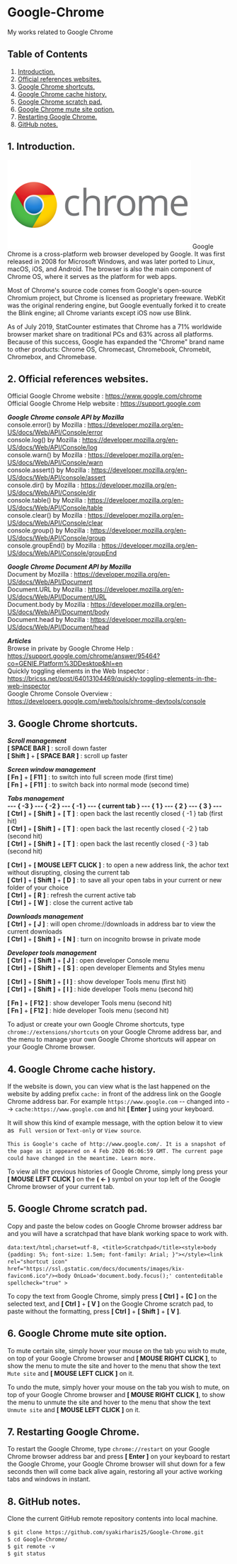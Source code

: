 # Google-Chrome
My works related to Google Chrome

## Table of Contents
1. [Introduction.](#introduction)
2. [Official references websites.](#references)
3. [Google Chrome shortcuts.](#shortcuts)
4. [Google Chrome cache history.](#cache)
5. [Google Chrome scratch pad.](#scratchpad)
6. [Google Chrome mute site option.](#mute)
7. [Restarting Google Chrome.](#restart)
8. [GitHub notes.](#github)

<a name="introduction"></a>
## 1. Introduction.
<img src="Chrome.jpg" height="200"> 
Google Chrome is a cross-platform web browser developed by Google. It was first released in 2008 for Microsoft Windows, and was later ported to Linux, macOS, iOS, and Android. The browser is also the main component of Chrome OS, where it serves as the platform for web apps.

Most of Chrome's source code comes from Google's open-source Chromium project, but Chrome is licensed as proprietary freeware. WebKit was the original rendering engine, but Google eventually forked it to create the Blink engine; all Chrome variants except iOS now use Blink.

As of July 2019, StatCounter estimates that Chrome has a 71% worldwide browser market share on traditional PCs and 63% across all platforms. Because of this success, Google has expanded the "Chrome" brand name to other products: Chrome OS, Chromecast, Chromebook, Chromebit, Chromebox, and Chromebase.

<a name="references"></a>
## 2. Official references websites.
Official Google Chrome website : https://www.google.com/chrome <br />
Official Google Chrome Help website : https://support.google.com <br />

**_Google Chrome console API by Mozilla_** <br />
console.error() by Mozilla : https://developer.mozilla.org/en-US/docs/Web/API/Console/error <br />
console.log() by Mozilla : https://developer.mozilla.org/en-US/docs/Web/API/Console/log <br />
console.warn() by Mozilla : https://developer.mozilla.org/en-US/docs/Web/API/Console/warn <br />
console.assert() by Mozilla : https://developer.mozilla.org/en-US/docs/Web/API/console/assert <br />
console.dir() by Mozilla : https://developer.mozilla.org/en-US/docs/Web/API/Console/dir <br />
console.table() by Mozilla : https://developer.mozilla.org/en-US/docs/Web/API/Console/table <br />
console.clear() by Mozilla : https://developer.mozilla.org/en-US/docs/Web/API/Console/clear <br />
console.group() by Mozilla : https://developer.mozilla.org/en-US/docs/Web/API/Console/group <br />
console.groupEnd() by Mozilla : https://developer.mozilla.org/en-US/docs/Web/API/Console/groupEnd <br />

**_Google Chrome Document API by Mozilla_** <br />
Document by Mozilla : https://developer.mozilla.org/en-US/docs/Web/API/Document <br />
Document.URL by Mozilla : https://developer.mozilla.org/en-US/docs/Web/API/Document/URL <br />
Document.body by Mozilla : https://developer.mozilla.org/en-US/docs/Web/API/Document/body <br />
Document.head by Mozilla : https://developer.mozilla.org/en-US/docs/Web/API/Document/head <br />

**_Articles_** <br />
Browse in private by Google Chrome Help : https://support.google.com/chrome/answer/95464?co=GENIE.Platform%3DDesktop&hl=en <br />
Quickly toggling elements in the Web Inspector : https://bricss.net/post/64013104469/quickly-toggling-elements-in-the-web-inspector <br />
Google Chrome Console Overview : https://developers.google.com/web/tools/chrome-devtools/console <br />

<a name="shortcuts"></a>
## 3. Google Chrome shortcuts.
**_Scroll management_** <br />
**[ SPACE BAR ]** : scroll down faster <br />
**[ Shift ]** + **[ SPACE BAR ]** : scroll up faster <br />

**_Screen window management_** <br />
**[ Fn ]** + **[ F11 ]** : to switch into full screen mode (first time) <br />
**[ Fn ]** + **[ F11 ]** : to switch back into normal mode (second time) <br />

**_Tabs management_** <br />
**--- { -3 } --- { -2 } --- { -1 } --- { current tab } --- { 1 } --- { 2 } --- { 3 } ---** <br />
**[ Ctrl ]** + **[ Shift ]** + **[ T ]** : open back the last recently closed { -1 } tab (first hit) <br />
**[ Ctrl ]** + **[ Shift ]** + **[ T ]** : open back the last recently closed { -2 } tab (second hit) <br />
**[ Ctrl ]** + **[ Shift ]** + **[ T ]** : open back the last recently closed { -3 } tab (second hit) <br />

**[ Ctrl ]** + **[ MOUSE LEFT CLICK ]** : to open a new address link, the achor text without disrupting, closing the current tab <br />
**[ Ctrl ]** + **[ Shift ]** + **[ D ]** : to save all your open tabs in your current or new folder of your choice <br />
**[ Ctrl ]** + **[ R ]** : refresh the current active tab <br />
**[ Ctrl ]** + **[ W ]** : close the current active tab <br />

**_Downloads management_** <br />
**[ Ctrl ]** + **[ J ]** : will open chrome://downloads in address bar to view the current downloads <br />
**[ Ctrl ]** + **[ Shift ]** + **[ N ]**  : turn on incognito browse in private mode <br />

**_Developer tools management_** <br />
**[ Ctrl ]** + **[ Shift ]** + **[ J ]** : open developer Console menu <br />
**[ Ctrl ]** + **[ Shift ]** + **[ S ]** : open developer Elements and Styles menu <br />

**[ Ctrl ]** + **[ Shift ]** + **[ I ]** : show developer Tools menu (first hit) <br />
**[ Ctrl ]** + **[ Shift ]** + **[ I ]** : hide developer Tools menu (second hit) <br />

**[ Fn ]** + **[ F12 ]** : show developer Tools menu (second hit) <br />
**[ Fn ]** + **[ F12 ]** : hide developer Tools menu (second hit) <br />

To adjust or create your own Google Chrome shortcuts, type `chrome://extensions/shortcuts` on your Google Chrome address bar, and the menu to manage your own Google Chrome shortcuts will appear on your Google Chrome browser.

<a name="github"></a>
## 4. Google Chrome cache history.
If the website is down, you can view what is the last happened on the website by adding prefix `cache:` in front of the address link on the Google Chrome address bar. For example `https://www.google.com` -- changed into --> `cache:https://www.google.com` and hit **[ Enter ]** using your keyboard.

It will show this kind of example message, with the option below it to view as ` Full version` or `Text-only` or `View source`.
```
This is Google's cache of http://www.google.com/. It is a snapshot of the page as it appeared on 4 Feb 2020 06:06:59 GMT. The current page could have changed in the meantime. Learn more.
```
To view all the previous histories of Google Chrome, simply long press your **[ MOUSE LEFT CLICK ]** on the **( ← )** symbol on your top left of the Google Chrome browser of your current tab.

<a name="scratchpad"></a>
## 5. Google Chrome scratch pad.
Copy and paste the below codes on Google Chrome browser address bar and you will have a scratchpad that have blank working space to work with.
```
data:text/html;charset=utf-8, <title>Scratchpad</title><style>body {padding: 5%; font-size: 1.5em; font-family: Arial; }"></style><link rel="shortcut icon" href="https://ssl.gstatic.com/docs/documents/images/kix-favicon6.ico"/><body OnLoad='document.body.focus();' contenteditable spellcheck="true" >
```

To copy the text from Google Chrome, simply press **[ Ctrl ]** + **[C ]** on the selected text, and **[ Ctrl ]** + **[ V ]** on the Google Chrome scratch pad, to paste without the formatting, press **[ Ctrl ]** + **[ Shift ]** + **[ V ]**.

<a name="scratchpad"></a>
## 6. Google Chrome mute site option.
To mute certain site, simply hover your mouse on the tab you wish to mute, on top of your Google Chrome browser and **[ MOUSE RIGHT CLICK ]**, to show the menu to mute the site and hover to the menu that show the text `Mute site` and **[ MOUSE LEFT CLICK ]** on it.

To undo the mute, simply hover your mouse on the tab you wish to mute, on top of your Google Chrome browser and **[ MOUSE RIGHT CLICK ]**,  to show the menu to unmute the site and hover to the menu that show the text `Unmute site` and **[ MOUSE LEFT CLICK ]** on it.

<a name="restart"></a>
## 7. Restarting Google Chrome.
To restart the Google Chrome, type `chrome://restart` on your Google Chrome browser address bar and press **[ Enter ]** on your keyboard to restart the Google Chrome, your Google Chrome browser will shut down for a few seconds then will come back alive again, restoring all your active working tabs and windows in instant.

<a name="github"></a>
## 8. GitHub notes.
Clone the current GitHub remote repository contents into local machine.
```
$ git clone https://github.com/syakirharis25/Google-Chrome.git
$ cd Google-Chrome/
$ git remote -v
$ git status
